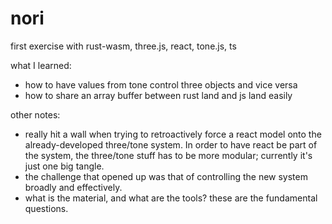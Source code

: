 # nori

first exercise with rust-wasm, three.js, react, tone.js, ts

what I learned:
- how to have values from tone control three objects and vice versa
- how to share an array buffer between rust land and js land easily

other notes:
- really hit a wall when trying to retroactively force a react model onto the already-developed three/tone system. In order to have react be part of the system, the three/tone stuff has to be more modular; currently it's just one big tangle.
- the challenge that opened up was that of controlling the new system broadly and effectively. 
- what is the material, and what are the tools? these are the fundamental questions.
